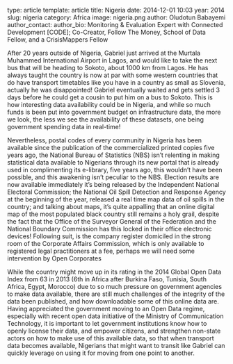 type: article
template: article
title: Nigeria
date: 2014-12-01 10:03
year: 2014
slug: nigeria
category: Africa
image: nigeria.png
author: Oludotun Babayemi
author_contact:
author_bio: Monitoring & Evaluation Expert with Connected Development [CODE]; Co-Creator, Follow The Money, School of Data Fellow, and a CrisisMappers Fellow

After 20 years outside of Nigeria, Gabriel just arrived at the Murtala Muhammed International Airport in Lagos, and would like to take the next bus that will be heading to Sokoto, about 1000 km from Lagos. He has always taught the country is now at par with some western countries that do have transport timetables like you have in a country as small as Slovenia, actually he was disappointed! Gabriel eventually waited and gets settled 3 days before he could get a cousin to put him on a bus to Sokoto. This is how interesting data availability could be in Nigeria, and while so much funds is been put into government budget on infrastructure data, the more we look, the less we see the availability of these datasets, one being government spending data in real-time!

Nevertheless, postal codes of every community in Nigeria has been available since the publication of the commercialized printed copies five years ago, the National Bureau of Statistics (NBS) isn’t relenting in making statistical data available to Nigerians through its new portal that is already used in complimenting its e-library, five years ago, this wouldn’t have been possible, and this awakening isn’t peculiar to the NBS. Election results are now available immediately it’s being released by the Independent National Electoral Commission; the National Oil Spill Detection and Response Agency at the beginning of the year, released a real time map data of oil spills in the country; and talking about maps, it’s quite appalling that an online digital map of the most populated black country still remains a holy grail, despite the fact that the Office of the Surveyor General of the Federation and the National Boundary Commission has this locked in their office electronic devices! Following suit, is the company register domiciled in the strong room of the Corporate Affairs Commission, which is only available to registered legal practitioners at a fee, perhaps we will need some intervention by Open Corporates

While the country might move up in its rating in the 2014 Global Open Data Index from 63 in 2013 (6th in Africa after Burkina Faso, Tunisia, South Africa, Egypt, Morocco) due to so much pressure on government agencies to make data available, there are still much challenges of the integrity of the data been published, and how downloadable some of this online data are. Having appreciated the government moving to an Open Data regime, especially with recent open data initiative of the Ministry of Communication Technology, it is important to let government institutions know how to openly license their data, and empower citizens, and strengthen non-state actors on how to make use of this available data, so that when transport data becomes available, Nigerians that might want to transit like Gabriel can quickly leverage on using it for moving from one point to another.

